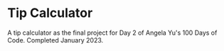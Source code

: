 # Tip Calculator
A tip calculator as the final project for Day 2 of Angela Yu's 100 Days of Code. Completed January 2023.

